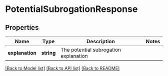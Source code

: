 # PotentialSubrogationResponse

## Properties
Name | Type | Description | Notes
------------ | ------------- | ------------- | -------------
**explanation** | **string** | The potential subrogation explanation | 

[[Back to Model list]](../../README.md#documentation-for-models) [[Back to API list]](../../README.md#documentation-for-api-endpoints) [[Back to README]](../../README.md)


